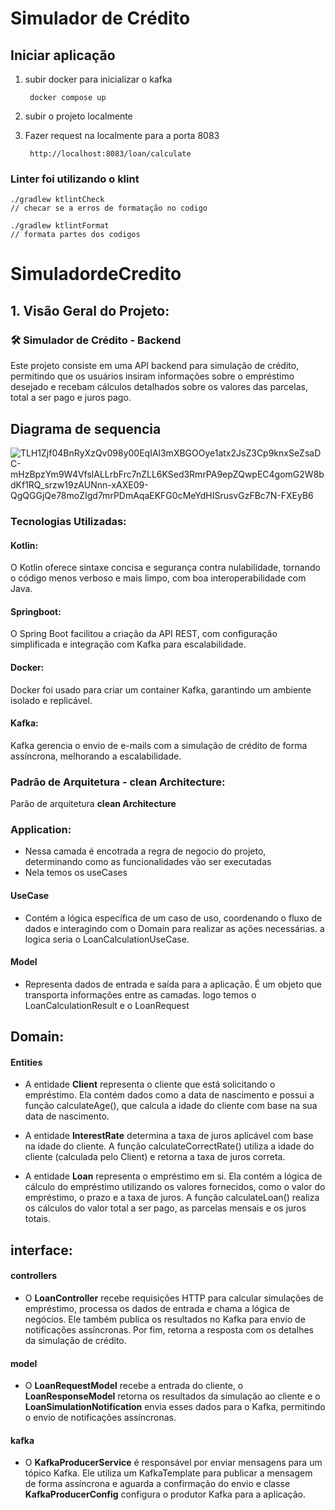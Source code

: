 # Simulador de Crédito

## Iniciar aplicação
1. subir docker para inicializar o kafka

   
        docker compose up
3. subir o projeto localmente
4. Fazer request na localmente para a porta 8083
    
        http://localhost:8083/loan/calculate
    
### Linter foi utilizando o klint
    ./gradlew ktlintCheck
    // checar se a erros de formatação no codigo 

    ./gradlew ktlintFormat 
    // formata partes dos codigos



# SimuladordeCredito

## 1. Visão Geral do Projeto:
### 🛠️ Simulador de Crédito - Backend
Este projeto consiste em uma API backend para simulação de crédito, permitindo que os usuários insiram informações sobre o empréstimo desejado e recebam cálculos detalhados sobre os valores das parcelas, total a ser pago e juros pago.


## Diagrama de sequencia

![TLH1Zjf04BnRyXzQv098y00EqIAl3mXBGOOye1atx2JsZ3Cp9knxSeZsaDC-mHzBpzYm9W4VfslALLrbFrc7nZLL6KSed3RmrPA9epZQwpEC4gomG2W8bdKf1RQ_srzw19zAUNnn-xAXE09-QgQGGjQe78moZIgd7mrPDmAqaEKFG0cMeYdHISrusvGzFBc7N-FXEyB6](https://github.com/user-attachments/assets/44e2f4ce-0f3a-4a10-acc2-1b7d2390b2e5)


### Tecnologias Utilizadas:
#### Kotlin:
O Kotlin oferece sintaxe concisa e segurança contra nulabilidade, tornando o código menos verboso e mais limpo, com boa interoperabilidade com Java.

#### Springboot:
O Spring Boot facilitou a criação da API REST, com configuração simplificada e integração com Kafka para escalabilidade.

#### Docker:
Docker foi usado para criar um container Kafka, garantindo um ambiente isolado e replicável.

#### Kafka:
Kafka gerencia o envio de e-mails com a simulação de crédito de forma assíncrona, melhorando a escalabilidade.

### Padrão de Arquitetura - clean Architecture:
Parão de arquitetura **clean Architecture** 

### Application:
*    Nessa camada é encotrada a regra de negocio do projeto, determinando como as funcionalidades vão ser executadas
*    Nela temos os useCases
  ####  UseCase
*    Contém a lógica específica de um caso de uso, coordenando o fluxo de dados e interagindo com o Domain para realizar as ações necessárias. a logica seria o LoanCalculationUseCase.
####   Model
*    Representa dados de entrada e saída para a aplicação. É um objeto que transporta informações entre as camadas. logo temos o LoanCalculationResult e o LoanRequest 



## Domain:
####   Entities
*    A entidade **Client** representa o cliente que está solicitando o empréstimo. Ela contém dados como a data de nascimento e possui a função calculateAge(), que calcula a idade do cliente com base na sua data de nascimento.

*    A entidade **InterestRate** determina a taxa de juros aplicável com base na idade do cliente. A função calculateCorrectRate() utiliza a idade do cliente (calculada pelo Client) e retorna a taxa de juros correta.

*    A entidade **Loan** representa o empréstimo em si. Ela contém a lógica de cálculo do empréstimo utilizando os valores fornecidos, como o valor do empréstimo, o prazo e a taxa de juros. A função calculateLoan() realiza os cálculos do valor total a ser pago, as parcelas mensais e os juros totais.

## interface:
#### controllers
* O **LoanController** recebe requisições HTTP para calcular simulações de empréstimo, processa os dados de entrada e chama a lógica de negócios. Ele também publica os resultados no Kafka para envio de notificações assíncronas. Por fim, retorna a resposta com os detalhes da simulação de crédito.
#### model
*  O **LoanRequestModel** recebe a entrada do cliente, o **LoanResponseModel** retorna os resultados da simulação ao cliente e o **LoanSimulationNotification** envia esses dados para o Kafka, permitindo o envio de notificações assíncronas.
#### kafka
* O **KafkaProducerService** é responsável por enviar mensagens para um tópico Kafka. Ele utiliza um KafkaTemplate para publicar a mensagem de forma assíncrona e aguarda a confirmação do envio e classe **KafkaProducerConfig** configura o produtor Kafka para a aplicação.
